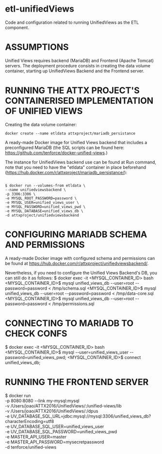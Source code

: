 # etl-unifiedViews
Code and configuration related to running UnifiedViews as the ETL component.

# ASSUMPTIONS
Unified Views requires backend (MariaDB) and Frontend (Apache Tomcat) servers. The deployment procedure consists in creating the data volume container, starting up UnifiedViews Backend and the Frontend server. 

# RUNNING THE ATTX PROJECT'S CONTAINERISED IMPLEMENTATION OF UNIFIED VIEWS
Creating the data volume container:

``` 
docker create --name etldata attxproject/mariadb_persistance
```

A ready-made Docker image for Unified Views backend that includes a preconfigured MariaDB (the SQL scripts can be found here: https://github.com/tenforce/docker-unified-views.) 

The instance for UnifiedViews backend use can be found at Run command, note that you need to have the "etldata" container in place beforehand (https://hub.docker.com/r/attxproject/mariadb_persistance/):

```

```


```
$ docker run --volumes-from etldata \
--name unifiedviewsbackend \
-p 3306:3306 \
-e MYSQL_ROOT_PASSWORD=password \
-e MYSQL_USER=unified_views_user \
-e MYSQL_PASSWORD=unified_views_pwd \
-e MYSQL_DATABASE=unified_views_db \
-d attxproject/unifiedviewsbackend
```


# CONFIGURING MARIADB SCHEMA AND PERMISSIONS 
A ready-made Docker image with configured schema and permissions can be found at https://hub.docker.com/r/attxproject/unifiedviewsbackend/.

Nevertheless, if you need to configure the Unified Views Backend's DB, you can still do it as follows: 
$ docker exec -it <MYSQL_CONTAINER_ID> bash
<MYSQL_CONTAINER_ID>$ mysql unified_views_db --user=root --password=password < /tmp/schema.sql
<MYSQL_CONTAINER_ID>$ mysql unified_views_db --user=root --password=password < /tmp/data-core.sql
<MYSQL_CONTAINER_ID>$ mysql unified_views_db --user=root --password=password < /tmp/permissions.sql


# CONNECTING TO MARIADB TO CHECK CONFS
$ docker exec -it <MYSQL_CONTAINER_ID> bash
<MYSQL_CONTAINER_ID>$ mysql --user=unified_views_user --password=unified_views_pwd;
<MYSQL_CONTAINER_ID>$ connect unified_views_db;

# RUNNING THE FRONTEND SERVER
$ docker run  \
    -p 8080:8080 --link my-mysql:mysql \
    -v /Users/joao/ATTX2016/UnifiedViews/:/unified-views/lib \
    -v /Users/joao/ATTX2016/UnifiedViews/:/dpus \
    -e UV_DATABASE_SQL_URL=jdbc:mysql://mysql:3306/unified_views_db?characterEncoding=utf8 \
    -e UV_DATABASE_SQL_USER=unified_views_user \
    -e UV_DATABASE_SQL_PASSWORD=unified_views_pwd \
    -e MASTER_API_USER=master \
    -e MASTER_API_PASSWORD=mysecretpassword \
    -d tenforce/unified-views
